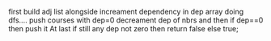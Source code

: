 first build adj list alongside increament dependency in dep array
doing dfs....
push courses with dep=0
decreament dep of nbrs and then if dep==0 then push it
At last if still any dep not zero then return false
else true;
​